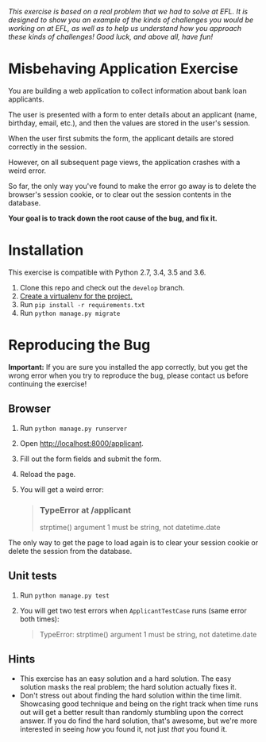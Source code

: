 _This exercise is based on a real problem that we had to solve at EFL.  It is
designed to show you an example of the kinds of challenges you would be working
on at EFL, as well as to help us understand how you approach these kinds of
challenges!  Good luck, and above all, have fun!_

# Misbehaving Application Exercise
You are building a web application to collect information about bank loan
applicants.

The user is presented with a form to  enter details about an applicant (name,
birthday, email, etc.), and then the values are stored in the user's session.

When the user first submits the form, the applicant details are stored correctly
in the session.

However, on all subsequent page views, the application crashes with a weird
error.

So far, the only way you've found to make the error go away is to delete the
browser's session cookie, or to clear out the session contents in the database.

**Your goal is to track down the root cause of the bug, and fix it.**

# Installation
This exercise is compatible with Python 2.7, 3.4, 3.5 and 3.6.

1. Clone this repo and check out the `develop` branch.
2. [Create a virtualenv for the project.](https://realpython.com/blog/python/python-virtual-environments-a-primer/#Using.virtual.environments)
3. Run `pip install -r requirements.txt`
4. Run `python manage.py migrate`

# Reproducing the Bug
**Important:**  If you are sure you installed the app correctly, but you get
the wrong error when you try to reproduce the bug, please contact us before
continuing the exercise!

## Browser
1. Run `python manage.py runserver`
2. Open <http://localhost:8000/applicant>.
3. Fill out the form fields and submit the form.
4. Reload the page.
5. You will get a weird error:

    > ### TypeError at /applicant
    > strptime() argument 1 must be string, not datetime.date

The only way to get the page to load again is to clear your session cookie or
delete the session from the database.

## Unit tests
1. Run `python manage.py test`
2. You will get two test errors when `ApplicantTestCase` runs (same error both
  times):

    > TypeError: strptime() argument 1 must be string, not datetime.date

## Hints
- This exercise has an easy solution and a hard solution.  The easy solution
  masks the real problem; the hard solution actually fixes it.
- Don't stress out about finding the hard solution within the time limit.
  Showcasing good technique and being on the right track when time runs out will
  get a better result than randomly stumbling upon the correct answer.  If you
  do find the hard solution, that's awesome, but we're more interested in seeing
  _how_ you found it, not just _that_ you found it.
